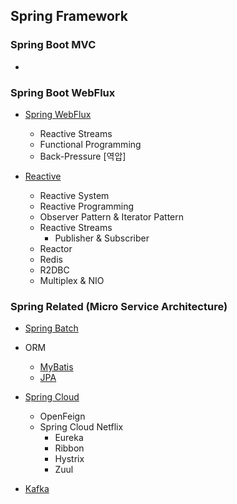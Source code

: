 ## Spring Framework



### Spring Boot MVC

- 



### Spring Boot WebFlux

- [Spring WebFlux](./Spring%20WebFlux.md)
  
  - Reactive Streams
  - Functional Programming
  - Back-Pressure [역압]
- [Reactive](./Reactive.md)
  
  - Reactive System
  - Reactive Programming
  - Observer Pattern & Iterator Pattern
  - Reactive Streams
    - Publisher & Subscriber
  - Reactor
  - Redis
  - R2DBC
  - Multiplex & NIO



### Spring Related (Micro Service Architecture)

- [Spring Batch](./Spring%20Batch.md)
- ORM

  - [MyBatis](./ORM/MyBatis.md)
  - [JPA](./ORM/JPA/README.md)
  
- [Spring Cloud](./Spring%20Cloud/README.md)
  - OpenFeign
  - Spring Cloud Netflix
    - Eureka
    - Ribbon
    - Hystrix
    - Zuul
  

- [Kafka](./Kafka.md)

